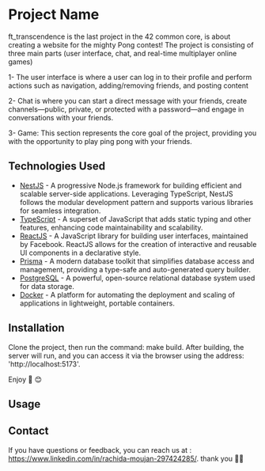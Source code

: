 # Project Name

ft_transcendence is the last project in the 42 common core, is about creating a website for the mighty Pong contest!
The project is consisting of three main parts (user interface, chat, and real-time multiplayer online games)

1- The user interface is where a user can log in to their profile and perform actions such as navigation, adding/removing friends, and posting content

2- Chat is where you can start a direct message with your friends, create channels—public, private, or protected with a password—and engage in conversations with your friends.

3- Game: This section represents the core goal of the project, providing you with the opportunity to play ping pong with your friends.

## Technologies Used

- [NestJS](https://nestjs.com/) - A progressive Node.js framework for building efficient and scalable server-side applications. Leveraging TypeScript, NestJS follows the modular development pattern and supports various libraries for seamless integration.
- [TypeScript](https://www.typescriptlang.org/) - A superset of JavaScript that adds static typing and other features, enhancing code maintainability and scalability.
- [ReactJS](https://reactjs.org/) - A JavaScript library for building user interfaces, maintained by Facebook. ReactJS allows for the creation of interactive and reusable UI components in a declarative style.
- [Prisma](https://www.prisma.io/) - A modern database toolkit that simplifies database access and management, providing a type-safe and auto-generated query builder.
- [PostgreSQL](https://www.postgresql.org/) - A powerful, open-source relational database system used for data storage.
- [Docker](https://www.docker.com/) - A platform for automating the deployment and scaling of applications in lightweight, portable containers.

## Installation

Clone the project, then run the command: make build. After building, the server will run, and you can access it via the browser using the address: 'http://localhost:5173'.

Enjoy 🤗 😊
## Usage

<!-- I ll do it later  -->

## Contact

If you have questions or feedback, you can reach us at : https://www.linkedin.com/in/rachida-moujan-297424285/. 
thank you 🙏🏻